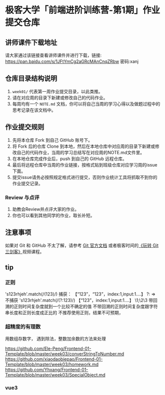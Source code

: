 # 极客大学「前端进阶训练营-第1期」作业提交仓库

## 讲师课件下载地址

请大家通过该链接查看讲师课件并进行下载，链接: https://pan.baidu.com/s/1JFtYmCg2aGRcMAnCnqZRbw 密码:xanj


## 仓库目录结构说明

1. `week01/` 代表第一周作业提交目录，以此类推。
2. 请在对应周的目录下新建或修改自己的代码作业。
2. 每周均有一个 `NOTE.md` 文档，你可以将自己当周的学习心得以及做题过程中的思考记录在该文档中。

## 作业提交规则
 
1. 先将本仓库 Fork 到自己 GitHub 账号下。
2. 将 Fork 后的仓库 Clone 到本地，然后在本地仓库中对应周的目录下新建或修改自己的代码作业，当周的学习总结写在对应周的NOTE.md文件里。
3. 在本地仓库完成作业后，push 到自己的 GitHub 远程仓库。
4. 最后将远程仓库中当周的作业链接，按格式贴到班级仓库对应学习周的issue下面。
5. 提交issue请务必按照规定格式进行提交，否则作业统计工具将抓取不到你的作业提交记录。 


### Review 与点评
1. 助教会Review并点评大家的作业。
2. 你也可以看到其他同学的作业，取长补短。

## 注意事项
 如果对 Git 和 GitHub 不太了解，请参考 [Git 官方文档](https://git-scm.com/book/zh/v2) 或者极客时间的[《玩转 Git 三剑客》](https://time.geekbang.org/course/intro/145)视频课程。


## tip
### 正则 
's123rhjeh'.match(/(123)/)
捕获：
【“123”，“123”，index:1,input:1....】
?: => 不捕获
's123rhjeh'.match(/(?:123)/)
【“123”，index:1,input:1....】
\1;\2\3
带回溯的正则时间复杂度就到一个比较不确定的值
不带回溯的正则时间复杂度跟字符串长度和正则长度成正比的 
不推荐使用正则，结果不可预期，

### 超精度的有理数
用数组存数字，
遇到除法，整数加余数的方法来处理

https://github.com/Ele-Peng/Frontend-01-Template/blob/master/week03/converStringToNumber.md
https://github.com/xiaodaobiepao/Frontend-01-Template/blob/master/week03/homework.md
https://github.com/Yhxang/Frontend-01-Template/blob/master/week03/SpecialObject.md


### vue3
